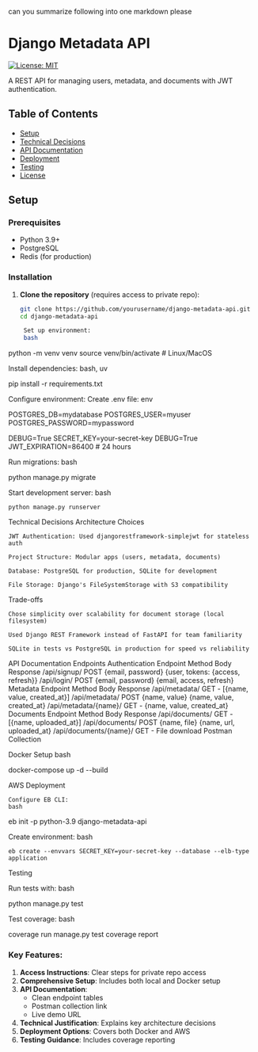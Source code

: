 can you summarize following into one markdown please

# Django Metadata API

[![License: MIT](https://img.shields.io/badge/License-MIT-yellow.svg)](https://opensource.org/licenses/MIT)

A REST API for managing users, metadata, and documents with JWT authentication.

## Table of Contents

- [Setup](#setup)
- [Technical Decisions](#technical-decisions)
- [API Documentation](#api-documentation)
- [Deployment](#deployment)
- [Testing](#testing)
- [License](#license)

## Setup <a name="setup"></a>

### Prerequisites

- Python 3.9+
- PostgreSQL
- Redis (for production)

### Installation

1. **Clone the repository** (requires access to private repo):

   ```bash
   git clone https://github.com/yourusername/django-metadata-api.git
   cd django-metadata-api

    Set up environment:
    bash
   ```

python -m venv venv
source venv/bin/activate # Linux/MacOS

Install dependencies:
bash, uv

pip install -r requirements.txt

Configure environment:
Create .env file:
env


POSTGRES_DB=mydatabase
POSTGRES_USER=myuser
POSTGRES_PASSWORD=mypassword

DEBUG=True 
SECRET_KEY=your-secret-key
DEBUG=True
JWT_EXPIRATION=86400 # 24 hours

Run migrations:
bash

python manage.py migrate

Start development server:
bash

    python manage.py runserver

Technical Decisions <a name="technical-decisions"></a>
Architecture Choices

    JWT Authentication: Used djangorestframework-simplejwt for stateless auth

    Project Structure: Modular apps (users, metadata, documents)

    Database: PostgreSQL for production, SQLite for development

    File Storage: Django's FileSystemStorage with S3 compatibility

Trade-offs

    Chose simplicity over scalability for document storage (local filesystem)

    Used Django REST Framework instead of FastAPI for team familiarity

    SQLite in tests vs PostgreSQL in production for speed vs reliability

API Documentation <a name="api-documentation"></a>
Endpoints
Authentication
Endpoint Method Body Response
/api/signup/ POST {email, password} {user, tokens: {access, refresh}}
/api/login/ POST {email, password} {email, access, refresh}
Metadata
Endpoint Method Body Response
/api/metadata/ GET - [{name, value, created_at}]
/api/metadata/ POST {name, value} {name, value, created_at}
/api/metadata/{name}/ GET - {name, value, created_at}
Documents
Endpoint Method Body Response
/api/documents/ GET - [{name, uploaded_at}]
/api/documents/ POST {name, file} {name, url, uploaded_at}
/api/documents/{name}/ GET - File download
Postman Collection

Docker Setup
bash

docker-compose up -d --build

AWS Deployment

    Configure EB CLI:
    bash

eb init -p python-3.9 django-metadata-api

Create environment:
bash

    eb create --envvars SECRET_KEY=your-secret-key --database --elb-type application

Testing <a name="testing"></a>

Run tests with:
bash

python manage.py test

Test coverage:
bash

coverage run manage.py test
coverage report

### Key Features:

1. **Access Instructions**: Clear steps for private repo access
2. **Comprehensive Setup**: Includes both local and Docker setup
3. **API Documentation**:
   - Clean endpoint tables
   - Postman collection link
   - Live demo URL
4. **Technical Justification**: Explains key architecture decisions
5. **Deployment Options**: Covers both Docker and AWS
6. **Testing Guidance**: Includes coverage reporting

```

```
